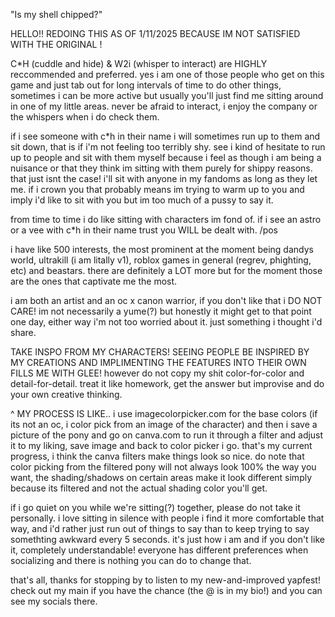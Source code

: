 "Is my shell chipped?"

HELLO!! REDOING THIS AS OF 1/11/2025 BECAUSE IM NOT SATISFIED WITH THE ORIGINAL !

C*H (cuddle and hide) & W2i (whisper to interact) are HIGHLY reccommended and preferred. yes i am one of those people who get on this game and just tab out for long intervals of time to do other things, sometimes i can be more active but usually you'll just find me sitting around in one of my little areas. never be afraid to interact, i enjoy the company or the whispers when i do check them.

if i see someone with c*h in their name i will sometimes run up to them and sit down, that is if i'm not feeling too terribly shy. see i kind of hesitate to run up to people and sit with them myself because i feel as though i am being a nuisance or that they think im sitting with them purely for shippy reasons. that just isnt the case! i'll sit with anyone in my fandoms as long as they let me. if i crown you that probably means im trying to warm up to you and imply i'd like to sit with you but im too much of a pussy to say it.

from time to time i do like sitting with characters im fond of. if i see an astro or a vee with c*h in their name trust you WILL be dealt with. /pos

i have like 500 interests, the most prominent at the moment being dandys world, ultrakill (i am litally v1), roblox games in general (regrev, phighting, etc) and beastars. there are definitely a LOT more but for the moment those are the ones that captivate me the most.

i am both an artist and an oc x canon warrior, if you don't like that i DO NOT CARE! im not necessarily a yume(?) but honestly it might get to that point one day, either way i'm not too worried about it. just something i thought i'd share.

TAKE INSPO FROM MY CHARACTERS! SEEING PEOPLE BE INSPIRED BY MY CREATIONS AND IMPLIMENTING THE FEATURES INTO THEIR OWN FILLS ME WITH GLEE! however do not copy my shit color-for-color and detail-for-detail. treat it like homework, get the answer but improvise and do your own creative thinking. 

^ MY PROCESS IS LIKE.. i use imagecolorpicker.com for the base colors (if its not an oc, i color pick from an image of the character) and then i save a picture of the pony and go on canva.com to run it through a filter and adjust it to my liking, save image and back to color picker i go. that's my current progress, i think the canva filters make things look so nice. do note that color picking from the filtered pony will not always look 100% the way you want, the shading/shadows on certain areas make it look different simply because its filtered and not the actual shading color you'll get.

if i go quiet on you while we're sitting(?) together, please do not take it personally. i love sitting in silence with people i find it more comfortable that way, and i'd rather just run out of things to say than to keep trying to say somethting awkward every 5 seconds. it's just how i am and if you don't like it, completely understandable! everyone has different preferences when socializing and there is nothing you can do to change that.

that's all, thanks for stopping by to listen to my new-and-improved yapfest! check out my main if you have the chance (the @ is in my bio!) and you can see my socials there.
